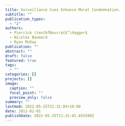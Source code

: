 ```yaml
---
title: Surveillance Cues Enhance Moral Condemnation.
subtitle: ""
publication_types:
  - "2"
authors:
  - Pierrick \textbfBourrat$^\dagger$
  - Nicolas Baumard
  - Ryan McKay
publication: ""
abstract: ""
draft: false
featured: true
tags:
  - ""
categories: []
projects: []
image:
  caption: ""
  focal_point: ""
  preview_only: false
summary: ""
lastmod: 2022-05-25T21:31:04+10:00
date: 2011-01-01
publishDate: 2022-05-25T11:31:02.655599Z
---
```

